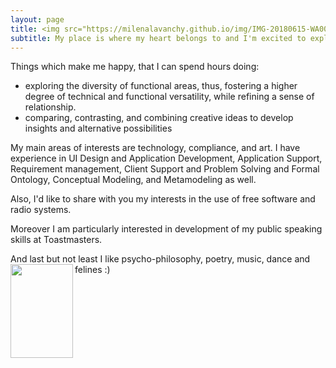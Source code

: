 ```yaml
---
layout: page
title: <img src="https://milenalavanchy.github.io/img/IMG-20180615-WA0006.jpg" width="100" height="150"> I like exploring
subtitle: My place is where my heart belongs to and I'm excited to explore its lands and waters :)
---
```

Things which make me happy, that I can spend hours doing:
* exploring the diversity of functional areas, thus,  fostering a higher degree of technical and functional versatility, while refining a sense of relationship.
* comparing, contrasting, and combining creative ideas to develop insights and alternative possibilities

My main areas of interests are technology, compliance, and art. I have experience in UI Design and Application Development, Application Support, Requirement management, Client Support and Problem Solving and Formal
Ontology, Conceptual Modeling, and Metamodeling as well.

Also, I'd like to share with you my interests in the use of free software and radio systems.

Moreover I am particularly interested in development of my public speaking skills at Toastmasters.

And last but not least I like psycho-philosophy, poetry, music, dance and felines :)
<img src="https://milenalavanchy.github.io/img/IMG-20180615-WA0027.jpg" width="100" height="150" align="left"> 

